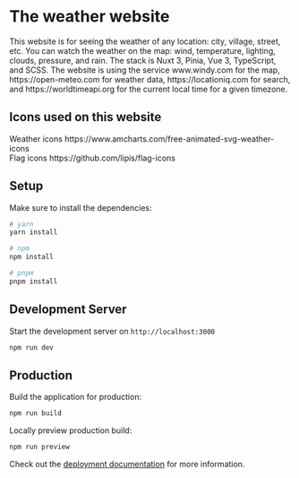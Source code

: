 # The weather website
<p>This website is for seeing the weather of any location: city, village, street, etc. You can watch the weather on the map: wind, temperature, lighting, clouds, pressure, and rain. The stack is Nuxt 3, Pinia, Vue 3, TypeScript, and SCSS. The website is using the service www.windy.com for the map, https://open-meteo.com for weather data, https://locationiq.com for search, and https://worldtimeapi.org for the current local time for a given timezone.</p>

## Icons used on this website
<div>Weather icons https://www.amcharts.com/free-animated-svg-weather-icons</div>
<div>Flag icons https://github.com/lipis/flag-icons</div>

## Setup

Make sure to install the dependencies:

```bash
# yarn
yarn install

# npm
npm install

# pnpm
pnpm install
```

## Development Server

Start the development server on `http://localhost:3000`

```bash
npm run dev
```

## Production

Build the application for production:

```bash
npm run build
```

Locally preview production build:

```bash
npm run preview
```

Check out the [deployment documentation](https://nuxt.com/docs/getting-started/deployment) for more information.

